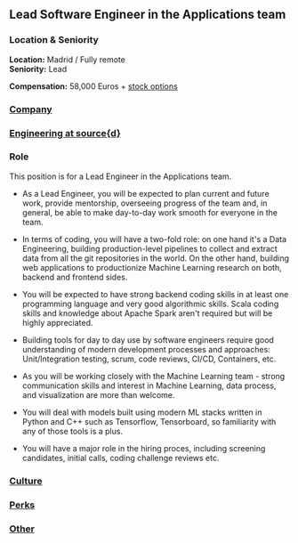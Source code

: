 Lead Software Engineer in the Applications team
------------------------------------------

### Location & Seniority

**Location:** Madrid / Fully remote  
**Seniority:** Lead 

**Compensation:** 58,000 Euros + [stock options](https://github.com/src-d/guide/blob/master/talent/esop.md)

### [Company](../company-section.md)

### [Engineering at source{d}](../engineering-section.md)

### Role

This position is for a Lead Engineer in the Applications team.

- As a Lead Engineer, you will be expected to plan current and future work, provide mentorship, overseeing progress of the team and, in general, be able to make day-to-day work smooth for everyone in the team.

- In terms of coding, you will have a two-fold role: on one hand it's a Data Engineering, building production-level pipelines to collect and extract data from all the git repositories in the world. On the other hand, building web applications to productionize Machine Learning research on both, backend and frontend sides.

- You will be expected to have strong backend coding skills in at least one programming language and very good algorithmic skills. Scala coding skills and knowledge about Apache Spark aren't required but will be highly appreciated.

- Building tools for day to day use by software engineers require good understanding of modern development processes and approaches: Unit/Integration testing, scrum, code reviews, CI/CD, Containers, etc.

- As you will be working closely with the Machine Learning team - strong communication skills and interest in Machine Learning, data process, and visualization are more than welcome. 

- You will deal with models built using modern ML stacks written in Python and C++ such as Tensorflow, Tensorboard, so familiarity with any of those tools is a plus.

- You will have a major role in the hiring proces, including screening candidates, initial calls, coding challenge reviews etc.

### [Culture](../culture-section.md)

### [Perks](../perks-section.md)

### [Other](../other-section.md)
